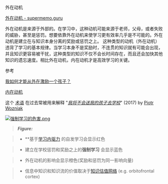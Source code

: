 外在动机

[外在动机 - supermemo.guru](https://supermemo.guru/wiki/Extrinsic_motivation)

外在动机是来源于外部的。在学习中，这种动机可能来源于老师，父母，或者失败的威胁，甚至是惩罚。想要依靠外在动机来使学习更有效率几乎是不可能的。外在动机是建立在与知识本身分离的奖励或惩罚之上。 这种类型的动机（外在动机）违背了学习的基本规律。当学习本身不是奖励时，不连贯的知识就有可能会出现，并且知识更容易被干扰，这种类型的知识不仅不会长时间存在，而且还会加快其他知识的遗忘速度。相比外在动机，内在动机才是高效学习的关键。

参考

[我如何才能从外在激励一个孩子？](https://supermemo.guru/wiki/How_can_I_motivate_a_child_extrinsically%3F)

[内在动机](https://supermemo.guru/wiki/Intrinsic_motivation)

这个 [术语](https://supermemo.guru/wiki/Glossary) 在过去常被用来解释 "*[我将不会送我的孩子去学校](https://supermemo.guru/wiki/Problem_of_Schooling)*" (2017) by [Piotr Wozniak](https://supermemo.guru/wiki/Piotr_Wozniak)

[![强制学习的危害.png](https://supermemo.guru/images/thumb/c/cc/Harm_of_coercion_in_learning.png/900px-Harm_of_coercion_in_learning.png)](https://supermemo.guru/wiki/File:Harm_of_coercion_in_learning.png)

> ***Figure:***

>

> - **基于[学习内驱力](https://supermemo.guru/wiki/Learn_drive) 的自发学习会显示红色

> - 建立在学校惩罚和奖励之上的**强制学习** 会显示蓝色

> - 外在动机的影响会显示橙色(奖励和惩罚为同一影响向量)

> - 信息中知识和知识流的价值取决于[知识估值网络](https://supermemo.guru/wiki/Knowledge_valuation_network) (e.g. orbitofrontal cortex)